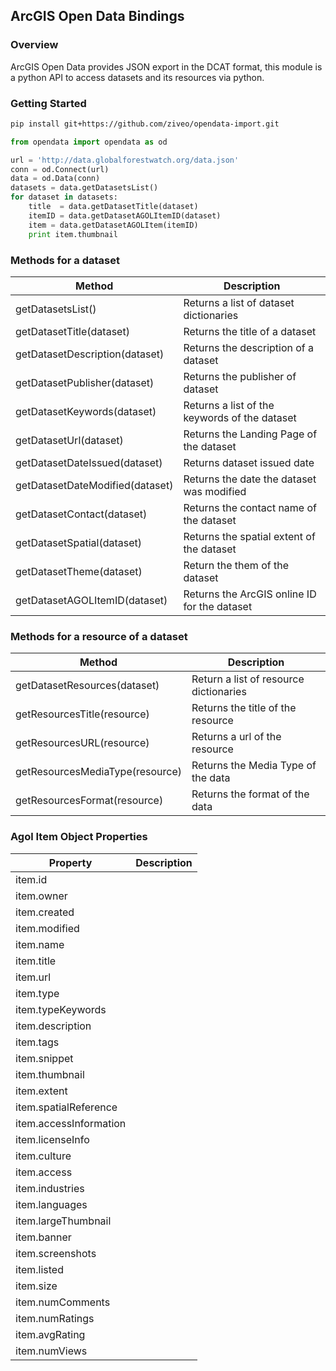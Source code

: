 ## ArcGIS Open Data Bindings

### Overview
ArcGIS Open Data provides JSON export in the DCAT format, this module is a python API to access datasets and its resources via python.

### Getting Started
```sh
pip install git+https://github.com/ziveo/opendata-import.git
```

```python
from opendata import opendata as od

url = 'http://data.globalforestwatch.org/data.json'
conn = od.Connect(url)
data = od.Data(conn)
datasets = data.getDatasetsList()
for dataset in datasets:
    title  = data.getDatasetTitle(dataset)
    itemID = data.getDatasetAGOLItemID(dataset)
    item = data.getDatasetAGOLItem(itemID)
    print item.thumbnail
```
### Methods for a dataset

| Method                          | Description                                   |
|---------------------------------|-----------------------------------------------|
| getDatasetsList()               | Returns a list of dataset dictionaries        |
| getDatasetTitle(dataset)        | Returns the title of a dataset                |
| getDatasetDescription(dataset)  | Returns the description of a dataset          |
| getDatasetPublisher(dataset)    | Returns the publisher of dataset              |
| getDatasetKeywords(dataset)     | Returns a list of the keywords of the dataset |
| getDatasetUrl(dataset)          | Returns the Landing Page of the dataset       |
| getDatasetDateIssued(dataset)   | Returns dataset issued date                   |
| getDatasetDateModified(dataset) | Returns the date the dataset was modified     |
| getDatasetContact(dataset)      | Returns the contact name of the dataset       |
| getDatasetSpatial(dataset)      | Returns the spatial extent of the dataset     |
| getDatasetTheme(dataset)        | Return the them of the dataset                |
| getDatasetAGOLItemID(dataset)   | Returns the ArcGIS online ID for the dataset  |

### Methods for a resource of a dataset
| Method                         | Description                            |
|--------------------------------|----------------------------------------|
| getDatasetResources(dataset)   | Return a list of resource dictionaries |
| getResourcesTitle(resource)    | Returns the title of the resource      |
| getResourcesURL(resource)      | Returns a url of the resource          |
| getResourcesMediaType(resource)| Returns the Media Type of the data     |
| getResourcesFormat(resource)   | Returns the format of the data         |

### Agol Item Object Properties
| Property                  | Description |
|---------------------------|-------------|
| item.id                   |
| item.owner                |
| item.created              |
| item.modified             |
| item.name                 |
| item.title                |
| item.url                  |
| item.type                 |
| item.typeKeywords         |
| item.description          |
| item.tags                 |
| item.snippet              |
| item.thumbnail            |
| item.extent               |
| item.spatialReference     |
| item.accessInformation    |
| item.licenseInfo          |
| item.culture              |
| item.access               |
| item.industries           |
| item.languages            |
| item.largeThumbnail       |
| item.banner               |
| item.screenshots          |
| item.listed               |
| item.size                 |
| item.numComments          |
| item.numRatings           |
| item.avgRating            |
| item.numViews             |
 
